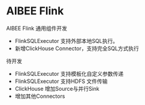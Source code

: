 # AIBEE Flink
AIBEE Flink 通用组件开发

* FlinkSQLExecutor 支持外部本地SQL执行。
* 新增ClickHouse Connector，支持完全SQL方式执行

待开发
* FlinkSQLExecutor 支持模板化自定义参数传递 
* FlinkSQLExecutor 支持HDFS 文件传输 
* ClickHouse 增加Source与并行Sink
* 增加其他Connectors